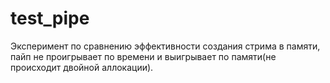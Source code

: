 # test_pipe
Эксперимент по сравнению эффективности создания стрима в памяти, пайп не проигрывает по времени и выигрывает по памяти(не происходит двойной аллокации).
